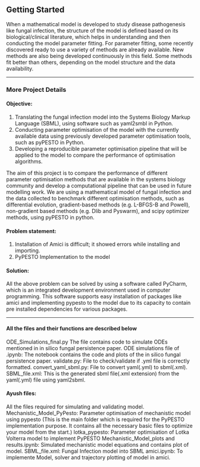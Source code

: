 ## Getting Started
When a mathematical model is developed to study disease pathogenesis like fungal infection, the structure of the model is defined based on its biological/clinical literature, which helps in understanding and then conducting the model parameter fitting. For parameter fitting, some recently discovered ready to use a variety of methods are already available. New methods are also being developed continuously in this field. Some methods fit better than others, depending on the model structure and the data availability. 

_ _ _

### More Project Details 
#### Objective:
1. Translating the fungal infection model into the Systems Biology Markup Language (SBML), using software such as yaml2smbl in Python.
2. Conducting parameter optimisation of the model with the currently available data using previously developed parameter optimisation tools, such as pyPESTO in Python.
3.	Developing a reproducible parameter optimisation pipeline that will be applied to the model to compare the performance of optimisation algorithms.

The aim of this project is to compare the performance of different parameter optimisation methods that are available in the systems biology community and develop a computational pipeline that can be used in future modelling work. We are using a mathematical model of fungal infection and the data collected to benchmark different optimisation methods, such as differential evolution, gradient-based methods (e.g. L-BFGS-B and Powell), non-gradient based methods (e.g. Dlib and Pyswarm), and scipy optimizer methods, using pyPESTO in python.

#### Problem statement:
1. Installation of Amici is difficult; it showed errors while installing and importing.
2. PyPESTO Implementation to the model
#### Solution:
All the above problem can be solved by using a software called PyCharm, which is an integrated development environment used in computer programming. This software supports easy installation of packages like amici and implementing pypesto to the model due to its capacity to contain pre installed dependencies for various packages.

---

#### All the files and their functions are described below

ODE_Simulations_final.py
The file contains code to simulate ODEs mentioned in in silico fungal persistence paper.
ODE simulations file of .ipynb:
The notebook contains the code and plots of the in silico fungal persistence paper.
validate.py:
File to check/validate if .yml file is correctly formatted.
convert_yaml_sbml.py:
File to convert yaml(.yml) to sbml(.xml).
SBML_file.xml:
This is the generated sbml file(.xml extension) from the yaml(.yml) file using yaml2sbml.

#### Ayush files:
All the files required for simulating and validating model.
Mechanistic_Model_PyPesto:
Parameter optimisation of mechanistic model using pypesto
(This is the main folder which is required for the PyPESTO implementation purpose. It contains all the necessary basic files to optimize your model from the start.)
lotka_pypesto:
Parameter optimisation of Lotka Volterra model to implement PyPESTO
Mechanistic_Model_plots and results.ipynb:
Simulated mechanistic model equations and contains plot of model.
SBML_file.xml:
Fungal Infection model into SBML
amici.ipynb:
To implemente Model, solver and trajectory plotting of model in amici.

